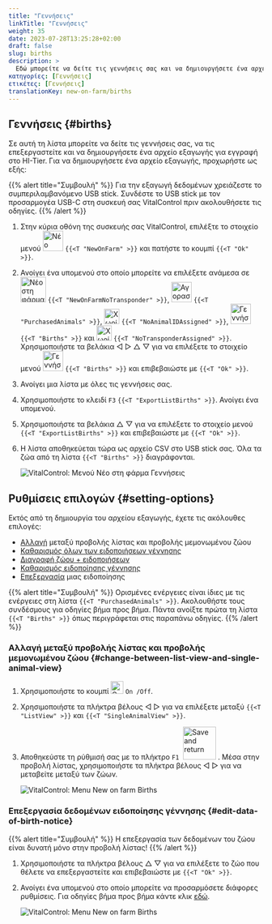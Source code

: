 ```yaml
---
title: "Γεννήσεις"
linkTitle: "Γεννήσεις"
weight: 35
date: 2023-07-28T13:25:28+02:00
draft: false
slug: births
description: >
  Εδώ μπορείτε να δείτε τις γεννήσεις σας και να δημιουργήσετε ένα αρχείο εξαγωγής.
κατηγορίες: [Γεννήσεις]
ετικέτες: [Γεννήσεις]
translationKey: new-on-farm/births
---
```

## Γεννήσεις {#births}

Σε αυτή τη λίστα μπορείτε να δείτε τις γεννήσεις σας, να τις επεξεργαστείτε και να δημιουργήσετε ένα αρχείο εξαγωγής για εγγραφή στο HI-Tier. Για να δημιουργήσετε ένα αρχείο εξαγωγής, προχωρήστε ως εξής:

{{% alert title="Συμβουλή" %}}
Για την εξαγωγή δεδομένων χρειάζεστε το συμπεριλαμβανόμενο USB stick. Συνδέστε το USB stick με τον προσαρμογέα USB-C στη συσκευή σας VitalControl πριν ακολουθήσετε τις οδηγίες.
{{% /alert %}}

1. Στην κύρια οθόνη της συσκευής σας VitalControl, επιλέξτε το στοιχείο μενού <img src="/icons/main/new-on-farm.svg" width="40" align="bottom" alt="Νέο στη φάρμα" /> `{{<T "NewOnFarm" >}}` και πατήστε το κουμπί `{{<T "Ok" >}}`.

2. Ανοίγει ένα υπομενού στο οποίο μπορείτε να επιλέξετε ανάμεσα σε <img src="/icons/registration/new-on-farm-no-transponder.svg" width="50" align="bottom" alt="Νέο στη φάρμα, χωρίς transponder" /> `{{<T "NewOnFarmNoTransponder" >}}`, <img src="/icons/main/new-on-farm.svg" width="40" align="bottom" alt="Αγορασμένα ζώα" /> `{{<T "PurchasedAnimals" >}}`, <img src="/icons/registration/no-eartag-number.svg" width="30" align="bottom" alt="Χωρίς εθνικό αριθμό ταυτότητας ζώου" /> `{{<T "NoAnimalIDAssigned" >}}`, <img src="/icons/main/births.svg" width="40" align="bottom" alt="Γεννήσεις" /> `{{<T "Births" >}}` και <img src="/icons/registration/no-transponder.svg" width="30" align="bottom" alt="Χωρίς εκχωρημένο transponder" /> `{{<T "NoTransponderAssigned" >}}`. Χρησιμοποιήστε τα βελάκια ◁ ▷ △ ▽ για να επιλέξετε το στοιχείο μενού <img src="/icons/main/births.svg" width="40" align="bottom" alt="Γεννήσεις" /> `{{<T "Births" >}}` και επιβεβαιώστε με `{{<T "Ok" >}}`.

3. Ανοίγει μια λίστα με όλες τις γεννήσεις σας.

4. Χρησιμοποιήστε το κλειδί `F3` `{{<T "ExportListBirths" >}}`. Ανοίγει ένα υπομενού.

5. Χρησιμοποιήστε τα βελάκια △ ▽ για να επιλέξετε το στοιχείο μενού `{{<T "ExportListBirths" >}}` και επιβεβαιώστε με `{{<T "Ok" >}}`.

6. Η λίστα αποθηκεύεται τώρα ως αρχείο CSV στο USB stick σας. Όλα τα ζώα από τη λίστα `{{<T "Births" >}}` διαγράφονται.

    ![VitalControl: Μενού Νέο στη φάρμα Γεννήσεις](../images/births.png "Γεννήσεις")

## Ρυθμίσεις επιλογών {#setting-options}

Εκτός από τη δημιουργία του αρχείου εξαγωγής, έχετε τις ακόλουθες επιλογές:

- [Αλλαγή](#change-between-list-view-and-single-animal-view) μεταξύ προβολής λίστας και προβολής μεμονωμένου ζώου
- [Καθαρισμός όλων των ειδοποιήσεων γέννησης](../purchased-animals/#clear-all-purchase-notices)
- [Διαγραφή ζώου + ειδοποιήσεων](../purchased-animals/#delete-animal--purchase-notice)
- [Καθαρισμός ειδοποίησης γέννησης](../purchased-animals/#clear-notice-of-purchase)
- [Επεξεργασία](#edit-data-of-birth-notice) μιας ειδοποίησης

{{% alert title="Συμβουλή" %}}
Ορισμένες ενέργειες είναι ίδιες με τις ενέργειες στη λίστα `{{<T "PurchasedAnimals" >}}`. Ακολουθήστε τους συνδέσμους για οδηγίες βήμα προς βήμα. Πάντα ανοίξτε πρώτα τη λίστα `{{<T "Births" >}}` όπως περιγράφεται στις παραπάνω οδηγίες.
{{% /alert %}}

### Αλλαγή μεταξύ προβολής λίστας και προβολής μεμονωμένου ζώου {#change-between-list-view-and-single-animal-view}

1. Χρησιμοποιήστε το κουμπί <img src="/icons/gear.svg" width="25" align="bottom" alt="Gear" /> `On /Off`.

2. Χρησιμοποιήστε τα πλήκτρα βέλους ◁ ▷ για να επιλέξετε μεταξύ `{{<T "ListView" >}}` και `{{<T "SingleAnimalView" >}}`.

3. Αποθηκεύστε τη ρύθμισή σας με το πλήκτρο `F1` &nbsp;<img src="/icons/footer/save_exit.svg" width="65" align="bottom" alt="Save and return" />&nbsp;. Μέσα στην προβολή λίστας, χρησιμοποιήστε τα πλήκτρα βέλους ◁ ▷ για να μεταβείτε μεταξύ των ζώων.

    ![VitalControl: Menu New on farm Births](../images/change.png "Αλλαγή μεταξύ προβολής λίστας και προβολής μεμονωμένου ζώου")

### Επεξεργασία δεδομένων ειδοποίησης γέννησης {#edit-data-of-birth-notice}
 
{{% alert title="Συμβουλή" %}}
Η επεξεργασία των δεδομένων του ζώου είναι δυνατή μόνο στην προβολή λίστας!
{{% /alert %}}

1. Χρησιμοποιήστε τα πλήκτρα βέλους △ ▽ για να επιλέξετε το ζώο που θέλετε να επεξεργαστείτε και επιβεβαιώστε με `{{<T "Ok" >}}`.

2. Ανοίγει ένα υπομενού στο οποίο μπορείτε να προσαρμόσετε διάφορες ρυθμίσεις. Για οδηγίες βήμα προς βήμα κάντε κλικ [εδώ](/el/docs/new/calving/#register-a-calving).

    ![VitalControl: Menu New on farm Births](../images/edit2.png "Επεξεργασία ειδοποίησης γέννησης")
